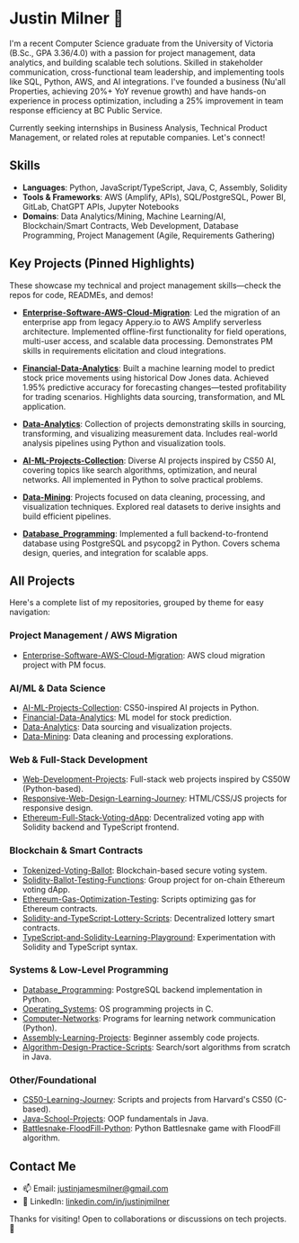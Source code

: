 # Justin Milner 👋

I'm a recent Computer Science graduate from the University of Victoria (B.Sc., GPA 3.36/4.0) with a passion for project management, data analytics, and building scalable tech solutions. Skilled in stakeholder communication, cross-functional team leadership, and implementing tools like SQL, Python, AWS, and AI integrations. I've founded a business (Nu'all Properties, achieving 20%+ YoY revenue growth) and have hands-on experience in process optimization, including a 25% improvement in team response efficiency at BC Public Service.

Currently seeking internships in Business Analysis, Technical Product Management, or related roles at reputable companies. Let's connect!

## Skills
- **Languages**: Python, JavaScript/TypeScript, Java, C, Assembly, Solidity
- **Tools & Frameworks**: AWS (Amplify, APIs), SQL/PostgreSQL, Power BI, GitLab, ChatGPT APIs, Jupyter Notebooks
- **Domains**: Data Analytics/Mining, Machine Learning/AI, Blockchain/Smart Contracts, Web Development, Database Programming, Project Management (Agile, Requirements Gathering)

## Key Projects (Pinned Highlights)
These showcase my technical and project management skills—check the repos for code, READMEs, and demos!

- **[Enterprise-Software-AWS-Cloud-Migration](https://github.com/justinjmilner/Enterprise-Software-AWS-Cloud-Migration)**: Led the migration of an enterprise app from legacy Appery.io to AWS Amplify serverless architecture. Implemented offline-first functionality for field operations, multi-user access, and scalable data processing. Demonstrates PM skills in requirements elicitation and cloud integrations.
  
- **[Financial-Data-Analytics](https://github.com/justinjmilner/Financial-Data-Analytics)**: Built a machine learning model to predict stock price movements using historical Dow Jones data. Achieved 1.95% predictive accuracy for forecasting changes—tested profitability for trading scenarios. Highlights data sourcing, transformation, and ML application.

- **[Data-Analytics](https://github.com/justinjmilner/Data-Analytics)**: Collection of projects demonstrating skills in sourcing, transforming, and visualizing measurement data. Includes real-world analysis pipelines using Python and visualization tools.

- **[AI-ML-Projects-Collection](https://github.com/justinjimilner/AI-ML-Projects-Collection)**: Diverse AI projects inspired by CS50 AI, covering topics like search algorithms, optimization, and neural networks. All implemented in Python to solve practical problems.

- **[Data-Mining](https://github.com/justinjmilner/Data-Mining)**: Projects focused on data cleaning, processing, and visualization techniques. Explored real datasets to derive insights and build efficient pipelines.

- **[Database_Programming](https://github.com/justinjmilner/Database_Programming)**: Implemented a full backend-to-frontend database using PostgreSQL and psycopg2 in Python. Covers schema design, queries, and integration for scalable apps.

## All Projects
Here's a complete list of my repositories, grouped by theme for easy navigation:

### Project Management / AWS Migration
- [Enterprise-Software-AWS-Cloud-Migration](https://github.com/justinjmilner/Enterprise-Software-AWS-Cloud-Migration): AWS cloud migration project with PM focus.

### AI/ML & Data Science
- [AI-ML-Projects-Collection](https://github.com/justinjmilner/AI-ML-Projects-Collection): CS50-inspired AI projects in Python.
- [Financial-Data-Analytics](https://github.com/justinjmilner/Financial-Data-Analytics): ML model for stock prediction.
- [Data-Analytics](https://github.com/justinjmilner/Data-Analytics): Data sourcing and visualization projects.
- [Data-Mining](https://github.com/justinjmilner/Data-Mining): Data cleaning and processing explorations.

### Web & Full-Stack Development
- [Web-Development-Projects](https://github.com/justinjmilner/Web-Development-Projects): Full-stack web projects inspired by CS50W (Python-based).
- [Responsive-Web-Design-Learning-Journey](https://github.com/justinjmilner/Responsive-Web-Design-Learning-Journey): HTML/CSS/JS projects for responsive design.
- [Ethereum-Full-Stack-Voting-dApp](https://github.com/justinjmilner/Ethereum-Full-Stack-Voting-dApp): Decentralized voting app with Solidity backend and TypeScript frontend.

### Blockchain & Smart Contracts
- [Tokenized-Voting-Ballot](https://github.com/justinjmilner/Tokenized-Voting-Ballot): Blockchain-based secure voting system.
- [Solidity-Ballot-Testing-Functions](https://github.com/justinjmilner/Solidity-Ballot-Testing-Functions): Group project for on-chain Ethereum voting dApp.
- [Ethereum-Gas-Optimization-Testing](https://github.com/justinjmilner/Ethereum-Gas-Optimization-Testing): Scripts optimizing gas for Ethereum contracts.
- [Solidity-and-TypeScript-Lottery-Scripts](https://github.com/justinjmilner/Solidity-and-TypeScript-Lottery-Scripts): Decentralized lottery smart contracts.
- [TypeScript-and-Solidity-Learning-Playground](https://github.com/justinjmilner/TypeScript-and-Solidity-Learning-Playground): Experimentation with Solidity and TypeScript syntax.

### Systems & Low-Level Programming
- [Database_Programming](https://github.com/justinjimilner/Database_Programming): PostgreSQL backend implementation in Python.
- [Operating_Systems](https://github.com/justinjimilner/Operating_Systems): OS programming projects in C.
- [Computer-Networks](https://github.com/justinjimilner/Computer-Networks): Programs for learning network communication (Python).
- [Assembly-Learning-Projects](https://github.com/justinjmilner/Assembly-Learning-Projects): Beginner assembly code projects.
- [Algorithm-Design-Practice-Scripts](https://github.com/justinjmilner/Algorithm-Design-Practice-Scripts): Search/sort algorithms from scratch in Java.

### Other/Foundational
- [CS50-Learning-Journey](https://github.com/justinjmilner/CS50-Learning-Journey): Scripts and projects from Harvard's CS50 (C-based).
- [Java-School-Projects](https://github.com/justinjmilner/Java-School-Projects): OOP fundamentals in Java.
- [Battlesnake-FloodFill-Python](https://github.com/justinjmilner/Battlesnake-FloodFill-Python): Python Battlesnake game with FloodFill algorithm.

## Contact Me
- 📫 Email: justinjamesmilner@gmail.com
- 🔗 LinkedIn: [linkedin.com/in/justinjmilner](https://linkedin.com/in/justinjmilner)

Thanks for visiting! Open to collaborations or discussions on tech projects. 🚀

